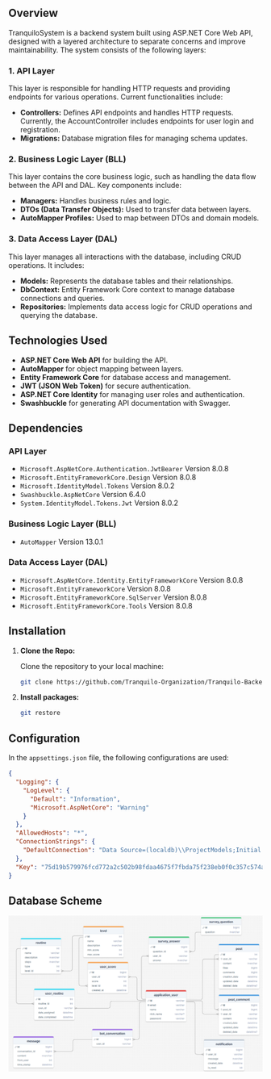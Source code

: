 ## Overview

TranquiloSystem is a backend system built using ASP.NET Core Web API, designed with a layered architecture to separate concerns and improve maintainability. The system consists of the following layers:

### 1. API Layer
This layer is responsible for handling HTTP requests and providing endpoints for various operations. Current functionalities include:

- **Controllers:** Defines API endpoints and handles HTTP requests. Currently, the AccountController includes endpoints for user login and registration.
- **Migrations:** Database migration files for managing schema updates.

### 2. Business Logic Layer (BLL)
This layer contains the core business logic, such as handling the data flow between the API and DAL. Key components include:

- **Managers:** Handles business rules and logic.
- **DTOs (Data Transfer Objects):** Used to transfer data between layers.
- **AutoMapper Profiles:** Used to map between DTOs and domain models.

### 3. Data Access Layer (DAL)
This layer manages all interactions with the database, including CRUD operations. It includes:

- **Models:** Represents the database tables and their relationships.
- **DbContext:** Entity Framework Core context to manage database connections and queries.
- **Repositories:** Implements data access logic for CRUD operations and querying the database.

## Technologies Used

- **ASP.NET Core Web API** for building the API.
- **AutoMapper** for object mapping between layers.
- **Entity Framework Core** for database access and management.
- **JWT (JSON Web Token)** for secure authentication.
- **ASP.NET Core Identity** for managing user roles and authentication.
- **Swashbuckle** for generating API documentation with Swagger.

## Dependencies

### API Layer
- `Microsoft.AspNetCore.Authentication.JwtBearer` Version 8.0.8
- `Microsoft.EntityFrameworkCore.Design` Version 8.0.8
- `Microsoft.IdentityModel.Tokens` Version 8.0.2
- `Swashbuckle.AspNetCore` Version 6.4.0
- `System.IdentityModel.Tokens.Jwt` Version 8.0.2

### Business Logic Layer (BLL)
-  `AutoMapper` Version 13.0.1


### Data Access Layer (DAL)
- `Microsoft.AspNetCore.Identity.EntityFrameworkCore` Version 8.0.8
- `Microsoft.EntityFrameworkCore` Version 8.0.8
- `Microsoft.EntityFrameworkCore.SqlServer` Version 8.0.8
- `Microsoft.EntityFrameworkCore.Tools` Version 8.0.8
  
## Installation

1. **Clone the Repo:**

   Clone the repository to your local machine:

   ```bash
   git clone https://github.com/Tranquilo-Organization/Tranquilo-Backend.git

2. **Install packages:**
   ```bash
   git restore

## Configuration

In the `appsettings.json` file, the following configurations are used:
 
```json
{
  "Logging": {
    "LogLevel": {
      "Default": "Information",
      "Microsoft.AspNetCore": "Warning"
    }
  },
  "AllowedHosts": "*",
  "ConnectionStrings": {
    "DefaultConnection": "Data Source=(localdb)\\ProjectModels;Initial Catalog=Tranquilo;Integrated Security=True"
  },
  "Key": "75d19b579976fcd772a2c502b98fdaa4675f7fbda75f238eb0f0c357c574a4e2"
}
```
## Database Scheme
![Database Schema](./Erd/finalErd.PNG)

